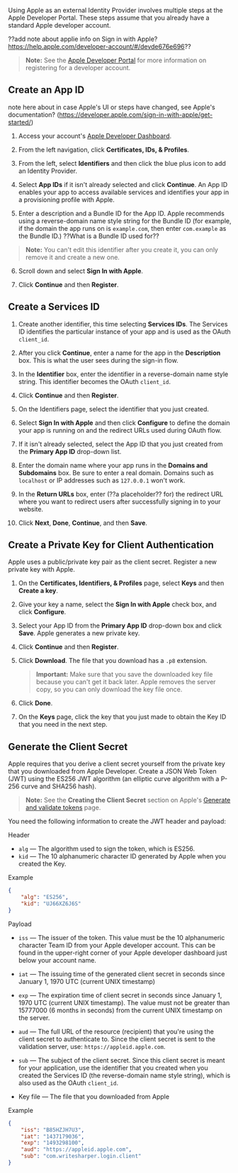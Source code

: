 Using Apple as an external Identity Provider involves multiple steps at the Apple Developer Portal. These steps assume that you already have a standard Apple developer account.


??add note about applie info on Sign in with Apple? https://help.apple.com/developer-account/#/devde676e696??

> **Note:** See the [Apple Developer Portal](https://developer.apple.com/) for more information on registering for a developer account.

## Create an App ID

note here about in case Apple's UI or steps have changed, see Apple's documentation? (https://developer.apple.com/sign-in-with-apple/get-started/)

1. Access your account's [Apple Developer Dashboard](https://developer.apple.com/).

2. From the left navigation, click **Certificates, IDs, & Profiles**.

3. From the left, select **Identifiers** and then click the blue plus icon to add an Identity Provider.

4. Select **App IDs** if it isn't already selected and click **Continue**. An App ID enables your app to access available services and identifies your app in a provisioning profile with Apple.

5. Enter a description and a Bundle ID for the App ID. Apple recommends using a reverse-domain name style string for the Bundle ID (for example, if the domain the app runs on is `example.com`, then enter `com.example` as the Bundle ID.) ??What is a Bundle ID used for??

> **Note:** You can't edit this identifier after you create it, you can only remove it and create a new one.

6. Scroll down and select **Sign In with Apple**.

7. Click **Continue** and then **Register**.

## Create a Services ID

1. Create another identifier, this time selecting **Services IDs**. The Services ID identifies the particular instance of your app and is used as the OAuth `client_id`.

2. After you click **Continue**, enter a name for the app in the **Description** box. This is what the user sees during the sign-in flow.

3. In the **Identifier** box, enter the identifier in a reverse-domain name style string. This identifier becomes the OAuth `client_id`.

4. Click **Continue** and then **Register**.

5. On the Identifiers page, select the identifier that you just created.

6. Select **Sign In with Apple** and then click **Configure** to define the domain your app is running on and the redirect URLs used during OAuth flow.

7. If it isn't already selected, select the App ID that you just created from the **Primary App ID** drop-down list.

8. Enter the domain name where your app runs in the **Domains and Subdomains** box. Be sure to enter a real domain. Domains such as `localhost` or IP addresses such as `127.0.0.1` won't work.

6. In the **Return URLs** box, enter (??a placeholder?? for) the redirect URL where you want to redirect users after successfully signing in to your website.

7. Click **Next**, **Done**, **Continue**, and then **Save**.

## Create a Private Key for Client Authentication

Apple uses a public/private key pair as the client secret. Register a new private key with Apple.

1. On the **Certificates, Identifiers, & Profiles** page, select **Keys** and then **Create a key**.

2. Give your key a name, select the **Sign In with Apple** check box, and click **Configure**.

3. Select your App ID from the **Primary App ID** drop-down box and click **Save**. Apple generates a new private key.

4. Click **Continue** and then **Register**.

5. Click **Download**. The file that you download has a `.p8` extension.

    > **Important:** Make sure that you save the downloaded key file because you can't get it back later. Apple removes the server copy, so you can only download the key file once.

6. Click **Done**.

7. On the **Keys** page, click the key that you just made to obtain the Key ID that you need in the next step.

## Generate the Client Secret

Apple requires that you derive a client secret yourself from the private key that you downloaded from Apple Developer. Create a JSON Web Token (JWT) using the ES256 JWT algorithm (an elliptic curve algorithm with a P-256 curve and SHA256 hash).

> **Note:** See the **Creating the Client Secret** section on Apple's [Generate and validate tokens](https://developer.apple.com/documentation/sign_in_with_apple/generate_and_validate_tokens) page.

You need the following information to create the JWT header and payload:

Header

* `alg` &mdash; The algorithm used to sign the token, which is ES256.
* `kid` &mdash; The 10 alphanumeric character ID generated by Apple when you created the Key.

Example

```JSON
{
    "alg": "ES256",
    "kid": "UJ66XZ6J6S"
}
```

Payload

* `iss` &mdash; The issuer of the token. This value must be the 10 alphanumeric character Team ID from your Apple developer account. This can be found in the upper-right corner of your Apple developer dashboard just below your account name.
* `iat` &mdash; The issuing time of the generated client secret in seconds since January 1, 1970 UTC (current UNIX timestamp)
* `exp` &mdash; The expiration time of client secret in seconds since January 1, 1970 UTC (current UNIX timestamp). The value must not be greater than 15777000 (6 months in seconds) from the current UNIX timestamp on the server.
* `aud` &mdash; The full URL of the resource (recipient) that you're using the client secret to authenticate to. Since the client secret is sent to the validation server, use: `https://appleid.apple.com`.
* `sub` &mdash; The subject of the client secret. Since this client secret is meant for your application, use the identifier that you created when you created the Services ID (the reverse-domain name style string), which is also used as the OAuth `client_id`.

* Key file &mdash; The file that you downloaded from Apple

Example

```JSON
{
    "iss": "B85HZJH7U3",
    "iat": "1437179036",
    "exp": "1493298100",
    "aud": "https://appleid.apple.com",
    "sub": "com.writesharper.login.client"
}
```

